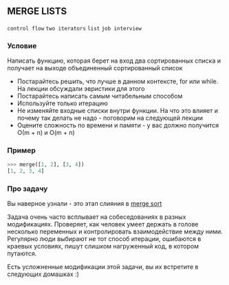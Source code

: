 ## MERGE LISTS

`control flow` `two iterators` `list` `job interview`

### Условие

Написать функцию, которая берет на вход два сортированных списка и получает на выходе объединенный сортированный список

* Постарайтесь решить, что лучше в данном контексте, for или while. На лекции обсуждали эвристики для этого
* Постарайтесь написать самым читабельным способом
* Используйте только итерацию
* Не изменяйте входные списки внутри функции. На что это влияет и почему так делать не надо - поговорим на следующей лекции
* Оцените сложность по времени и памяти  - у вас должно получится О(m + n) и O(m + n)

### Пример

```python
>>> merge([1, 2], [3, 4])
[1, 2, 3, 4]
```

### Про задачу

Вы наверное узнали - это этап слияния в [merge sort](https://en.wikipedia.org/wiki/Merge_sort)

Задача  очень часто всплывает на собеседованиях в разных модификациях. 
Проверяет, как человек умеет держать в голове несколько переменных и контролировать взаимодействие между ними.
Регулярно люди выбирают не тот способ итерации, ошибаются в краевых условиях, 
пишут слишком нагруженный код, в котором путаются.

Есть усложненные модификации этой задачи, вы их встретите в следующих домашках :)
